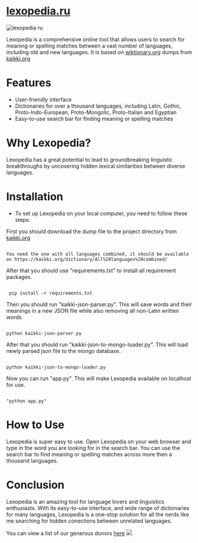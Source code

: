 # [lexopedia.ru](https://lexopedia.ru)

![lexopedia ru](https://github.com/chepalgsh/lexopedia/assets/67635401/3d401ba6-aed4-488f-9a72-a66d9d602d6d)

Lexopedia is a comprehensive online tool that allows users to search for meaning or spelling matches between a vast number of languages, including old and new languages. It is based on [wiktionary.org](https://www.wiktionary.org) dumps from [kaikki.org](https://kaikki.org)

# Features
* User-friendly interface
* Dictionaries for over a thousand languages, including Latin, Gothic, Proto-Indo-European, Proto-Mongolic, Proto-Italian and Egyptian
* Easy-to-use search bar for finding meaning or spelling matches

# Why Lexopedia?
Lexopedia has a great potential to lead to groundbreaking linguistic breakthroughs by uncovering hidden lexical similarities between diverse languages.

# Installation
* To set up Lexopedia on your local computer, you need to follow these steps:

First you should download the dump file to the project directory from [kaikki.org](https://kaikki.org)

```

You need the one with all languages combined, it should be available on https://kaikki.org/dictionary/All%20languages%20combined/

```

After that you should use "requirements.txt" to install all requirement packages.

```

 pip install -r requirements.txt

```

Then you should run "kaikki-json-parser.py". This will save words and their meanings in a new JSON file while also removing all non-Latin written words.

```

python kaikki-json-parser.py

```

After that you should run "kaikki-json-to-mongo-loader.py". This will load newly parsed json file to the mongo database.

```

python kaikki-json-to-mongo-loader.py

```

Now you can run "app.py". This will make Lexopedia available on localhost for use.

```

"python app.py"

```

# How to Use
Lexopedia is super easy to use. Open Lexopedia on your web browser and type in the word you are looking for in the search bar. You can use the search bar to find meaning or spelling matches across more then a thousand languages.

# Conclusion
Lexopedia is an amazing tool for language lovers and linguistics enthusiasts. With its easy-to-use interface, and wide range of dictionaries for many languages, Lexopedia is a one-stop solution for all the nerds like me searching for hidden conections between unrelated languages.

You can view a list of our generous donors [here](https://lexopedia.ru/patrons)
<a href="https://www.buymeacoffee.com/lexopedia"><img src="https://img.buymeacoffee.com/button-api/?text=Buy me a pizza!&emoji=🍕&slug=lexopedia&button_colour=800000&font_colour=ffffff&font_family=Comic&outline_colour=ffffff&coffee_colour=FFDD00" /></a>
